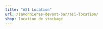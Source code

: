 ```yaml
---
title: "ASI Location"
url: /savonnieres-devant-bar/asi-location/
shop: location de stockage
---
```

